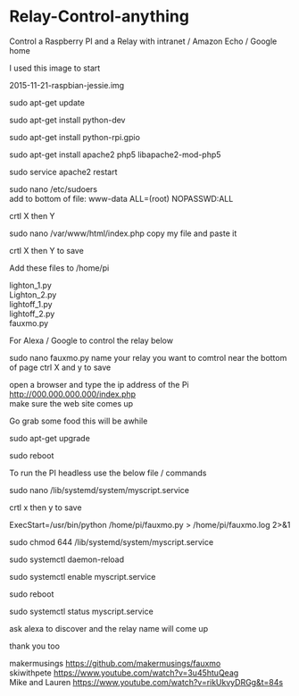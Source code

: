 # Relay-Control-anything
Control a Raspberry PI and a Relay with intranet / Amazon Echo / Google home 

I used this image to start

2015-11-21-raspbian-jessie.img

sudo apt-get update 

sudo apt-get install python-dev

sudo apt-get install python-rpi.gpio

sudo apt-get install apache2 php5 libapache2-mod-php5

sudo service apache2 restart

sudo nano /etc/sudoers<br>
 add to bottom of file:  www-data ALL=(root) NOPASSWD:ALL

crtl X then Y

sudo nano /var/www/html/index.php
copy my file and paste it

crtl X then Y to save

Add these files to /home/pi 

lighton_1.py<br>
Lighton_2.py<br>
lightoff_1.py<br>
lightoff_2.py<br>
fauxmo.py<br>

For Alexa / Google to control the relay below

sudo nano fauxmo.py
name your relay you want to comtrol near the bottom of page
ctrl X and y to save

open a browser and type the ip address of the Pi<br> 
http://000.000.000.000/index.php <br>
make sure the web site comes up

Go grab some food this will be awhile

sudo apt-get upgrade

sudo reboot

To run the PI headless use the below file / commands

sudo nano /lib/systemd/system/myscript.service

crtl x then y to save

ExecStart=/usr/bin/python /home/pi/fauxmo.py > /home/pi/fauxmo.log 2>&1

sudo chmod 644 /lib/systemd/system/myscript.service

sudo systemctl daemon-reload

sudo systemctl enable myscript.service

sudo reboot

sudo systemctl status myscript.service

ask alexa to discover and the relay name will come up

thank you too

makermusings https://github.com/makermusings/fauxmo <br>
skiwithpete https://www.youtube.com/watch?v=3u45htuQeag <br>
Mike and Lauren https://www.youtube.com/watch?v=rikUkvyDRGg&t=84s

